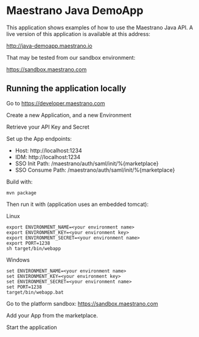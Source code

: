 # Maestrano Java DemoApp

This application shows examples of how to use the Maestrano Java API. A live version of this application is available at this address:

http://java-demoapp.maestrano.io 

That may be tested from our sandbox environment:

https://sandbox.maestrano.com

## Running the application locally

Go to https://developer.maestrano.com

Create a new Application, and a new Environment

Retrieve your API Key and Secret

Set up the App endpoints:
- Host: http://localhost:1234
- IDM: http://localhost:1234
- SSO Init Path: /maestrano/auth/saml/init/%{marketplace}
- SSO Consume Path: /maestrano/auth/saml/init/%{marketplace}

Build with:
```
mvn package
```
Then run it with (application uses an embedded tomcat):

Linux
```
export ENVIRONMENT_NAME=<your environment name>
export ENVIRONMENT_KEY=<your environment key>
export ENVIRONMENT_SECRET=<your environment name>
export PORT=1238
sh target/bin/webapp
```

Windows
```
set ENVIRONMENT_NAME=<your environment name>
set ENVIRONMENT_KEY=<your environment key>
set ENVIRONMENT_SECRET=<your environment name>
set PORT=1238
target/bin/webapp.bat
```

Go to the platform sandbox:
https://sandbox.maestrano.com

Add your App from the marketplace.

Start the application

